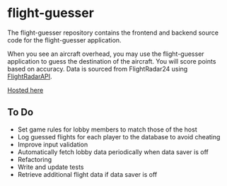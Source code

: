 # flight-guesser

The flight-guesser repository contains the frontend and backend source code for the flight-guesser application.

When you see an aircraft overhead, you may use the flight-guesser application to guess the destination of the aircraft.
You will score points based on accuracy. Data is sourced from FlightRadar24 using [FlightRadarAPI](https://github.com/JeanExtreme002/FlightRadarAPI).

[Hosted here](https://main.d1abqlvrin6wnu.amplifyapp.com/)

## To Do
-   Set game rules for lobby members to match those of the host
-   Log guessed flights for each player to the database to avoid cheating
-   Improve input validation
-   Automatically fetch lobby data periodically when data saver is off
-   Refactoring
-   Write and update tests
-   Retrieve additional flight data if data saver is off
